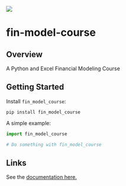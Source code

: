 
[![](https://codecov.io/gh/whoopnip/fin-model-course/branch/master/graph/badge.svg)](https://codecov.io/gh/whoopnip/fin-model-course)

# fin-model-course

## Overview

A Python and Excel Financial Modeling Course

## Getting Started

Install `fin_model_course`:

```
pip install fin_model_course
```

A simple example:

```python
import fin_model_course

# Do something with fin_model_course
```

## Links

See the 
[documentation here.](
https://whoopnip.github.io/fin-model-course/
)
